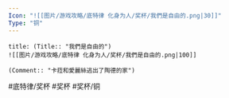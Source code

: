 ```yaml
---
Icon: "![[图片/游戏攻略/底特律 化身为人/奖杯/我們是自由的.png|30]]"
Type: "铜"
---
```

```ad-common-bronze-trophy
title: (Title:: "我們是自由的")
![[图片/游戏攻略/底特律 化身为人/奖杯/我們是自由的.png|100]]

(Comment:: "卡菈和愛麗絲逃出了陶德的家")
```

#底特律/奖杯 #奖杯 #奖杯/铜

